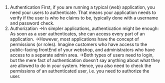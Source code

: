 1. Authentication
First, if you are running a typical (web) application, you need your users to authenticate. That means your application needs to verify if the user is who he claims to be, typically done with a username and password check.
2. Authorization
->In simpler applications, authentication might be enough: As soon as a user authenticates, she can access every part of an application.
->However, most applications have the concept of permissions (or roles). Imagine customers who have access to the public-facing frontEnd of your webshop, and administrators who have access to a separate admin area.
->Both types of users need to login, but the mere fact of authentication doesn’t say anything about what they are allowed to do in your system. Hence, you also need to check the permissions of an authenticated user, i.e. you need to authorize the user.
